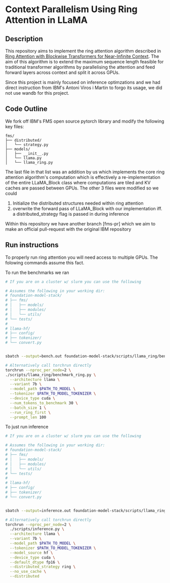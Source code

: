 # Context Parallelism Using Ring Attention in LLaMA

## Description

This repository aims to implement the ring attention algorithm described in [Ring Attention with Blockwise Transformers for Near-Infinite Context](https://arxiv.org/abs/2310.01889). The aim of this algorithm is to extend the maximum sequence length feasible for traditional transformer algorithms by parallelising the attention and feed forward layers across context and split it across GPUs.

Since this project is mainly focused on inference optimzations and we had direct instruction from IBM's Antoni Viros i Martin to forgo its usage, we did not use wandb for this project.

## Code Outline

We fork off IBM's FMS open source pytorch library and modify the following key files:
```
fms/
├── distributed/
│   └── strategy.py
├── models/
│   ├── __init__.py
│   └── llama.py
│   └── llama_ring.py

```

The last file in that list was an addition by us which implements the core ring attention algorithm's computation which is effectively a re-implementation of the entire LLaMA_Block class where computations are tiled and KV caches are passed between GPUs. The other 3 files were modified so we could 

1) Initialize the distributed structures needed within ring attention
2) overwrite the forward pass of LLaMA_Block with our implementation iff. a distributed_strategy flag is passed in during inference


Within this repository we have another branch [fms-pr] which we aim to make an official pull-request with the original IBM repository 
## Run instructions

To properly run ring attention you will need access to multiple GPUs. The folowing commands assume this fact.

To run the benchmarks we ran 
```bash
# If you are on a cluster w/ slurm you can use the following 

# Assumes the following in your working dir:
# foundation-model-stack/
# ├── fms/
# │   ├── models/
# │   ├── modules/
# │   └── utils/
# └── tests/
#
# llama-hf/
# ├── config/
# ├── tokenizer/
# └── convert.py


sbatch --output=bench.out foundation-model-stack/scripts/llama_ring/benchmark_ring.slurm

# Alternatively call torchrun directly
torchrun --nproc_per_node=2 \
./scripts/llama_ring/benchmark_ring.py \
  --architecture llama \
  --variant 7b \
  --model_path $PATH_TO_MODEL \
  --tokenizer $PATH_TO_MODEL_TOKENIZER \
  --device_type cuda \
  --num_tokens_to_benchmark 30 \
  --batch_size 1 \
  --run_ring_first \
  --prompt_len 100
```

To just run inference

```bash
# If you are on a cluster w/ slurm you can use the following 

# Assumes the following in your working dir:
# foundation-model-stack/
# ├── fms/
# │   ├── models/
# │   ├── modules/
# │   └── utils/
# └── tests/
#
# llama-hf/
# ├── config/
# ├── tokenizer/
# └── convert.py


sbatch --output=inference.out foundation-model-stack/scripts/llama_ring/run_inference.slurm

# Alternatively call torchrun directly
torchrun --nproc_per_node=2 \
  ./scripts/inference.py \
  --architecture llama \
  --variant 7b \
  --model_path $PATH_TO_MODEL \
  --tokenizer $PATH_TO_MODEL_TOKENIZER \
  --model_source hf \
  --device_type cuda \
  --default_dtype fp16 \
  --distributed_strategy ring \
  --no_use_cache \
  --distributed
```
